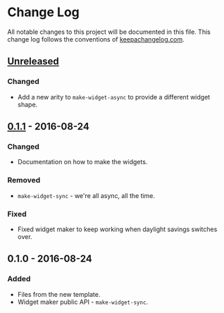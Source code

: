 # Change Log
All notable changes to this project will be documented in this file. This change log follows the conventions of [keepachangelog.com](http://keepachangelog.com/).

## [Unreleased][unreleased]
### Changed
- Add a new arity to `make-widget-async` to provide a different widget shape.

## [0.1.1] - 2016-08-24
### Changed
- Documentation on how to make the widgets.

### Removed
- `make-widget-sync` - we're all async, all the time.

### Fixed
- Fixed widget maker to keep working when daylight savings switches over.

## 0.1.0 - 2016-08-24
### Added
- Files from the new template.
- Widget maker public API - `make-widget-sync`.

[unreleased]: https://github.com/your-name/warehouse/compare/0.1.1...HEAD
[0.1.1]: https://github.com/your-name/warehouse/compare/0.1.0...0.1.1
